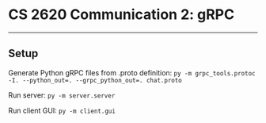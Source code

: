 # CS 2620 Communication 2: gRPC


-------------------------------------------
## Setup

Generate Python gRPC files from .proto definition:
`py -m grpc_tools.protoc -I. --python_out=. --grpc_python_out=. chat.proto`

Run server:
`py -m server.server`

Run client GUI:
`py -m client.gui`